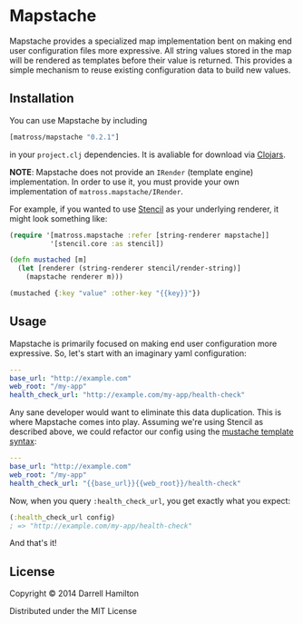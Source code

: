 # Mapstache

Mapstache provides a specialized map implementation bent on making end user configuration
files more expressive. All string values stored in the map will be rendered as templates before
their value is returned. This provides a simple mechanism to reuse existing configuration data
to build new values.

## Installation

You can use Mapstache by including

```clj
[matross/mapstache "0.2.1"]
```

in your `project.clj` dependencies. It is avaliable for download via [Clojars](https://clojars.org/matross/mapstache).

**NOTE**: Mapstache does not provide an `IRender` (template engine) implementation. In order to use it,
you must provide your own implementation of `matross.mapstache/IRender`.

For example, if you wanted to use [Stencil](https://github.com/davidsantiago/stencil) as your underlying renderer,
it might look something like:

```clj
(require '[matross.mapstache :refer [string-renderer mapstache]]
          '[stencil.core :as stencil])

(defn mustached [m]
  (let [renderer (string-renderer stencil/render-string)]
    (mapstache renderer m)))

(mustached {:key "value" :other-key "{{key}}"})
```

## Usage

Mapstache is primarily focused on making end user configuration more expressive. So, let's start with an imaginary yaml configuration:

```yaml
---
base_url: "http://example.com"
web_root: "/my-app"
health_check_url: "http://example.com/my-app/health-check"
```

Any sane developer would want to eliminate this data duplication. This is where Mapstache comes into play. Assuming
we're using Stencil as described above, we could refactor our config using the [mustache template syntax](http://mustache.github.io/):

```yaml
---
base_url: "http://example.com"
web_root: "/my-app"
health_check_url: "{{base_url}}{{web_root}}/health-check"
```

Now, when you query `:health_check_url`, you get exactly what you expect:

```clj
(:health_check_url config)
; => "http://example.com/my-app/health-check"
```

And that's it!

## License

Copyright © 2014 Darrell Hamilton

Distributed under the MIT License
